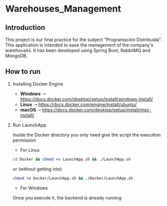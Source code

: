 # Warehouses_Management
## Introduction
This project is our final practice for the subject "Programación Distribuida". This application is intended to ease the management
of the company's warehouses. It has been developed using Spring Boot, RabbitMQ and MongoDB.
## How to run
1. Installing Docker Engine
   - **Windows** ➝ https://docs.docker.com/desktop/setup/install/windows-install/
   - **Linux** ➝ https://docs.docker.com/engine/install/ubuntu/
   - **macOS** ➝ https://docs.docker.com/desktop/setup/install/mac-install/
2. Run LaunchApp
   
   Inside the Docker directory you only need give the script the execution permission
   - For Linux
   
   ```bash
   cd Docker && chmod +x LaunchApp.sh && ./LaunchApp.sh
   ```
   or (without getting into)
   
   ```bash
   chmod +x Docker/LaunchApp.sh && ./Docker/LaunchApp.sh
   ```

   - For Windows
   
   Once you execute it, the backend is already running
